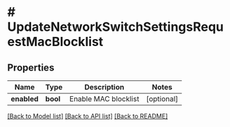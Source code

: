 # # UpdateNetworkSwitchSettingsRequestMacBlocklist

## Properties

Name | Type | Description | Notes
------------ | ------------- | ------------- | -------------
**enabled** | **bool** | Enable MAC blocklist | [optional]

[[Back to Model list]](../../README.md#models) [[Back to API list]](../../README.md#endpoints) [[Back to README]](../../README.md)
